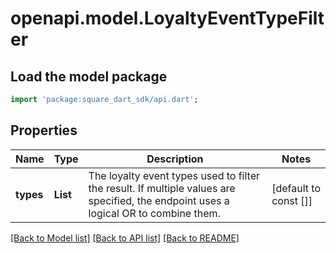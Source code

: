 # openapi.model.LoyaltyEventTypeFilter

## Load the model package
```dart
import 'package:square_dart_sdk/api.dart';
```

## Properties
Name | Type | Description | Notes
------------ | ------------- | ------------- | -------------
**types** | **List<String>** | The loyalty event types used to filter the result. If multiple values are specified, the endpoint uses a  logical OR to combine them. | [default to const []]

[[Back to Model list]](../README.md#documentation-for-models) [[Back to API list]](../README.md#documentation-for-api-endpoints) [[Back to README]](../README.md)


